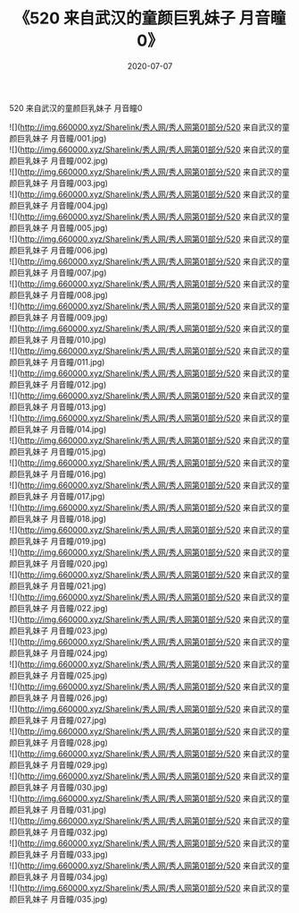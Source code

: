 ﻿---
layout: post
title:  《520 来自武汉的童颜巨乳妹子 月音瞳0》
date:   2020-07-07
img: http://img.660000.xyz/Sharelink/秀人网/秀人网第01部分/520 来自武汉的童颜巨乳妹子 月音瞳0/000.jpg
categories: [美女, 清纯, 唯美]
---

520 来自武汉的童颜巨乳妹子 月音瞳0

  ![](http://img.660000.xyz/Sharelink/秀人网/秀人网第01部分/520 来自武汉的童颜巨乳妹子 月音瞳/001.jpg) <br> ![](http://img.660000.xyz/Sharelink/秀人网/秀人网第01部分/520 来自武汉的童颜巨乳妹子 月音瞳/002.jpg) <br> ![](http://img.660000.xyz/Sharelink/秀人网/秀人网第01部分/520 来自武汉的童颜巨乳妹子 月音瞳/003.jpg) <br> ![](http://img.660000.xyz/Sharelink/秀人网/秀人网第01部分/520 来自武汉的童颜巨乳妹子 月音瞳/004.jpg) <br> ![](http://img.660000.xyz/Sharelink/秀人网/秀人网第01部分/520 来自武汉的童颜巨乳妹子 月音瞳/005.jpg) <br> ![](http://img.660000.xyz/Sharelink/秀人网/秀人网第01部分/520 来自武汉的童颜巨乳妹子 月音瞳/006.jpg) <br> ![](http://img.660000.xyz/Sharelink/秀人网/秀人网第01部分/520 来自武汉的童颜巨乳妹子 月音瞳/007.jpg) <br> ![](http://img.660000.xyz/Sharelink/秀人网/秀人网第01部分/520 来自武汉的童颜巨乳妹子 月音瞳/008.jpg) <br> ![](http://img.660000.xyz/Sharelink/秀人网/秀人网第01部分/520 来自武汉的童颜巨乳妹子 月音瞳/009.jpg) <br> ![](http://img.660000.xyz/Sharelink/秀人网/秀人网第01部分/520 来自武汉的童颜巨乳妹子 月音瞳/010.jpg) <br> ![](http://img.660000.xyz/Sharelink/秀人网/秀人网第01部分/520 来自武汉的童颜巨乳妹子 月音瞳/011.jpg) <br> ![](http://img.660000.xyz/Sharelink/秀人网/秀人网第01部分/520 来自武汉的童颜巨乳妹子 月音瞳/012.jpg) <br> ![](http://img.660000.xyz/Sharelink/秀人网/秀人网第01部分/520 来自武汉的童颜巨乳妹子 月音瞳/013.jpg) <br> ![](http://img.660000.xyz/Sharelink/秀人网/秀人网第01部分/520 来自武汉的童颜巨乳妹子 月音瞳/014.jpg) <br> ![](http://img.660000.xyz/Sharelink/秀人网/秀人网第01部分/520 来自武汉的童颜巨乳妹子 月音瞳/015.jpg) <br> ![](http://img.660000.xyz/Sharelink/秀人网/秀人网第01部分/520 来自武汉的童颜巨乳妹子 月音瞳/016.jpg) <br> ![](http://img.660000.xyz/Sharelink/秀人网/秀人网第01部分/520 来自武汉的童颜巨乳妹子 月音瞳/017.jpg) <br> ![](http://img.660000.xyz/Sharelink/秀人网/秀人网第01部分/520 来自武汉的童颜巨乳妹子 月音瞳/018.jpg) <br> ![](http://img.660000.xyz/Sharelink/秀人网/秀人网第01部分/520 来自武汉的童颜巨乳妹子 月音瞳/019.jpg) <br> ![](http://img.660000.xyz/Sharelink/秀人网/秀人网第01部分/520 来自武汉的童颜巨乳妹子 月音瞳/020.jpg) <br> ![](http://img.660000.xyz/Sharelink/秀人网/秀人网第01部分/520 来自武汉的童颜巨乳妹子 月音瞳/021.jpg) <br> ![](http://img.660000.xyz/Sharelink/秀人网/秀人网第01部分/520 来自武汉的童颜巨乳妹子 月音瞳/022.jpg) <br> ![](http://img.660000.xyz/Sharelink/秀人网/秀人网第01部分/520 来自武汉的童颜巨乳妹子 月音瞳/023.jpg) <br> ![](http://img.660000.xyz/Sharelink/秀人网/秀人网第01部分/520 来自武汉的童颜巨乳妹子 月音瞳/024.jpg) <br> ![](http://img.660000.xyz/Sharelink/秀人网/秀人网第01部分/520 来自武汉的童颜巨乳妹子 月音瞳/025.jpg) <br> ![](http://img.660000.xyz/Sharelink/秀人网/秀人网第01部分/520 来自武汉的童颜巨乳妹子 月音瞳/026.jpg) <br> ![](http://img.660000.xyz/Sharelink/秀人网/秀人网第01部分/520 来自武汉的童颜巨乳妹子 月音瞳/027.jpg) <br> ![](http://img.660000.xyz/Sharelink/秀人网/秀人网第01部分/520 来自武汉的童颜巨乳妹子 月音瞳/028.jpg) <br> ![](http://img.660000.xyz/Sharelink/秀人网/秀人网第01部分/520 来自武汉的童颜巨乳妹子 月音瞳/029.jpg) <br> ![](http://img.660000.xyz/Sharelink/秀人网/秀人网第01部分/520 来自武汉的童颜巨乳妹子 月音瞳/030.jpg) <br> ![](http://img.660000.xyz/Sharelink/秀人网/秀人网第01部分/520 来自武汉的童颜巨乳妹子 月音瞳/031.jpg) <br> ![](http://img.660000.xyz/Sharelink/秀人网/秀人网第01部分/520 来自武汉的童颜巨乳妹子 月音瞳/032.jpg) <br> ![](http://img.660000.xyz/Sharelink/秀人网/秀人网第01部分/520 来自武汉的童颜巨乳妹子 月音瞳/033.jpg) <br> ![](http://img.660000.xyz/Sharelink/秀人网/秀人网第01部分/520 来自武汉的童颜巨乳妹子 月音瞳/034.jpg) <br> ![](http://img.660000.xyz/Sharelink/秀人网/秀人网第01部分/520 来自武汉的童颜巨乳妹子 月音瞳/035.jpg) <br>